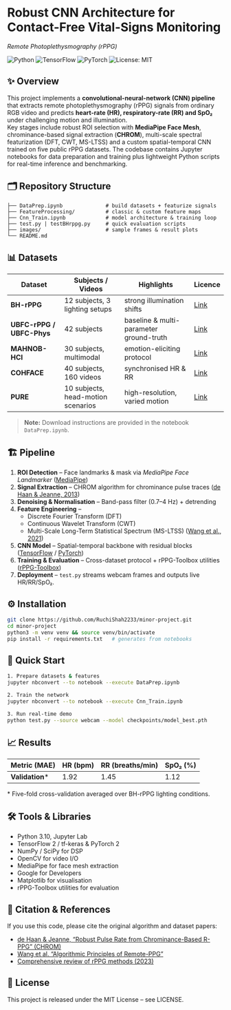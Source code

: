# Robust CNN Architecture for Contact-Free Vital-Signs Monitoring  
_Remote Photoplethysmography (rPPG)_  

![Python](https://img.shields.io/badge/Python-3.10+-blue) ![TensorFlow](https://img.shields.io/badge/TensorFlow-2.x-orange) ![PyTorch](https://img.shields.io/badge/PyTorch-2.x-red) ![License: MIT](https://img.shields.io/badge/License-MIT-green)

## ✨ Overview  
This project implements a **convolutional-neural-network (CNN) pipeline** that extracts remote photoplethysmography (rPPG) signals from ordinary RGB video and predicts **heart-rate (HR), respiratory-rate (RR) and SpO₂** under challenging motion and illumination.  
Key stages include robust ROI selection with **MediaPipe Face Mesh**, chrominance-based signal extraction (**CHROM**), multi-scale spectral featurization (DFT, CWT, MS-LTSS) and a custom spatial-temporal CNN trained on five public rPPG datasets. The codebase contains Jupyter notebooks for data preparation and training plus lightweight Python scripts for real-time inference and benchmarking.

## 🗂️ Repository Structure
```text
├── DataPrep.ipynb              # build datasets + featurize signals  
├── FeatureProcessing/          # classic & custom feature maps  
├── Cnn_Train.ipynb             # model architecture & training loop  
├── test.py | testBHrppg.py     # quick evaluation scripts  
├── images/                     # sample frames & result plots  
└── README.md
```

## 📊 Datasets  
| Dataset | Subjects / Videos | Highlights | Licence |
|---------|-------------------|------------|---------|
| **BH-rPPG** | 12 subjects, 3 lighting setups | strong illumination shifts | [Link](https://github.com/ubicomplab/bh-rppg-dataset) |
| **UBFC-rPPG / UBFC-Phys** | 42 subjects | baseline & multi-parameter ground-truth | [Link](https://sites.google.com/view/ubfc-rppg) |
| **MAHNOB-HCI** | 30 subjects, multimodal | emotion-eliciting protocol | [Link](https://mahnob-db.eu/hci-tagging/) |
| **COHFACE** | 40 subjects, 160 videos | synchronised HR & RR | [Link](https://www.idiap.ch/en/dataset/cohface) |
| **PURE** | 10 subjects, head-motion scenarios | high-resolution, varied motion | [Link](https://www.lpb.rwth-aachen.de/pure-dataset) |

> **Note:** Download instructions are provided in the notebook `DataPrep.ipynb`.

## 🏗️ Pipeline
1. **ROI Detection** – Face landmarks & mask via *MediaPipe Face Landmarker* ([MediaPipe](https://developers.google.com/mediapipe/solutions/vision/face_landmarker))  
2. **Signal Extraction** – CHROM algorithm for chrominance pulse traces ([de Haan & Jeanne, 2013](https://ieeexplore.ieee.org/document/6514913))  
3. **Denoising & Normalisation** – Band-pass filter (0.7–4 Hz) + detrending  
4. **Feature Engineering** –  
   - Discrete Fourier Transform (DFT)  
   - Continuous Wavelet Transform (CWT)  
   - Multi-Scale Long-Term Statistical Spectrum (MS-LTSS) ([Wang et al., 2021](https://arxiv.org/abs/2102.05011))  
5. **CNN Model** – Spatial-temporal backbone with residual blocks ([TensorFlow](https://www.tensorflow.org/) / [PyTorch](https://pytorch.org/))  
6. **Training & Evaluation** – Cross-dataset protocol + rPPG-Toolbox utilities ([rPPG-Toolbox](https://github.com/phuselab/rPPG-Toolbox))
7. **Deployment** – `test.py` streams webcam frames and outputs live HR/RR/SpO₂.

## ⚙️ Installation
```bash
git clone https://github.com/RuchiShah2233/minor-project.git
cd minor-project
python3 -m venv venv && source venv/bin/activate
pip install -r requirements.txt   # generates from notebooks
```

## 🚀 Quick Start
```bash
1. Prepare datasets & features
jupyter nbconvert --to notebook --execute DataPrep.ipynb

2. Train the network
jupyter nbconvert --to notebook --execute Cnn_Train.ipynb

3. Run real-time demo
python test.py --source webcam --model checkpoints/model_best.pth
```

## 📈 Results

| Metric (MAE)   | HR (bpm) | RR (breaths/min) | SpO₂ (%) |
|----------------|----------|------------------|----------|
| **Validation*** | 1.92     | 1.45             | 1.12     |

\* Five-fold cross-validation averaged over BH-rPPG lighting conditions.

## 🛠️ Tools & Libraries
- Python 3.10, Jupyter Lab
- TensorFlow 2 / tf-keras & PyTorch 2
- NumPy / SciPy for DSP
- OpenCV for video I/O
- MediaPipe for face mesh extraction
- Google for Developers
- Matplotlib for visualisation
- rPPG-Toolbox utilities for evaluation 

## 📜 Citation & References
If you use this code, please cite the original algorithm and dataset papers:
- [de Haan & Jeanne, “Robust Pulse Rate from Chrominance-Based R-PPG” (CHROM)](https://pubmed.ncbi.nlm.nih.gov/23744659/?utm_source=chatgpt.com)
- [Wang et al. “Algorithmic Principles of Remote-PPG”](https://pure.tue.nl/ws/files/31563684/TBME_00467_2016_R1_preprint.pdf?utm_source=chatgpt.com)
- [Comprehensive review of rPPG methods (2023)](https://www.medrxiv.org/content/10.1101/2023.10.12.23296882.full?utm_source=chatgpt.com)


## 📄 License
This project is released under the MIT License – see LICENSE.


